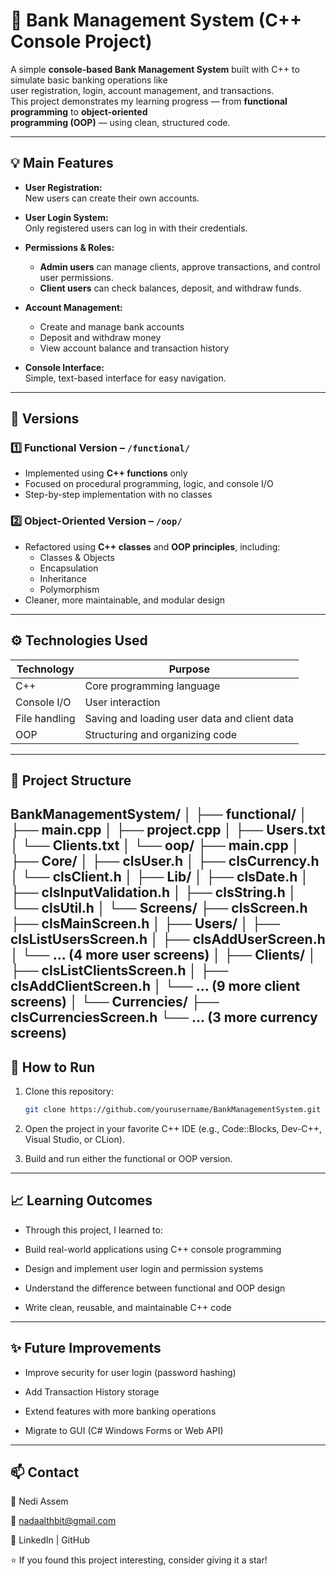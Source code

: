 # 🏦 Bank Management System (C++ Console Project)

A simple **console-based Bank Management System** built with C++ to simulate basic banking operations like   
user registration, login, account management, and transactions.   
This project demonstrates my learning progress — from **functional programming** to **object-oriented   
programming (OOP)** — using clean, structured code.

---

## 💡 Main Features

- **User Registration:**  
  New users can create their own accounts.

- **User Login System:**  
  Only registered users can log in with their credentials.

- **Permissions & Roles:**  
  - **Admin users** can manage clients, approve transactions, and control user permissions.  
  - **Client users** can check balances, deposit, and withdraw funds.

- **Account Management:**  
  - Create and manage bank accounts  
  - Deposit and withdraw money  
  - View account balance and transaction history  

- **Console Interface:**  
  Simple, text-based interface for easy navigation.


---


## 🧩 Versions

### 1️⃣ Functional Version – `/functional/`
- Implemented using **C++ functions** only  
- Focused on procedural programming, logic, and console I/O  
- Step-by-step implementation with no classes  

### 2️⃣ Object-Oriented Version – `/oop/`
- Refactored using **C++ classes** and **OOP principles**, including:  
  - Classes & Objects  
  - Encapsulation  
  - Inheritance  
  - Polymorphism  
- Cleaner, more maintainable, and modular design  

---


## ⚙️ Technologies Used

| Technology | Purpose |
|-------------|----------|
| C++ | Core programming language |
| Console I/O | User interaction |
| File handling | Saving and loading user data and client data |
| OOP | Structuring and organizing code |

---


## 📂 Project Structure

BankManagementSystem/
│
├── functional/
│ ├── main.cpp
│ ├── project.cpp
│ ├── Users.txt
│ └── Clients.txt
│
└── oop/
├── main.cpp
│
├── Core/
│ ├── clsUser.h
│ ├── clsCurrency.h
│ └── clsClient.h
│
├── Lib/
│ ├── clsDate.h
│ ├── clsInputValidation.h
│ ├── clsString.h
│ └── clsUtil.h
│
└── Screens/
├── clsScreen.h
├── clsMainScreen.h
│
├── Users/
│ ├── clsListUsersScreen.h
│ ├── clsAddUserScreen.h
│ └── ... (4 more user screens)
│
├── Clients/
│ ├── clsListClientsScreen.h
│ ├── clsAddClientScreen.h
│ └── ... (9 more client screens)
│
└── Currencies/
├── clsCurrenciesScreen.h
└── ... (3 more currency screens)
---


## 🚀 How to Run

1. Clone this repository:
   ```bash
   git clone https://github.com/yourusername/BankManagementSystem.git

2. Open the project in your favorite C++ IDE (e.g., Code::Blocks, Dev-C++, Visual Studio, or CLion).

3. Build and run either the functional or OOP version.

---

## 📈 Learning Outcomes

- Through this project, I learned to:

- Build real-world applications using C++ console programming

- Design and implement user login and permission systems

- Understand the difference between functional and OOP design

- Write clean, reusable, and maintainable C++ code

---


## ✨ Future Improvements

- Improve security for user login (password hashing)

- Add Transaction History storage

- Extend features with more banking operations

- Migrate to GUI (C# Windows Forms or Web API)

---

## 📫 Contact

👤 Nedi Assem

📧 nadaalthbit@gmail.com

💼 LinkedIn
 | GitHub

⭐ If you found this project interesting, consider giving it a star!
